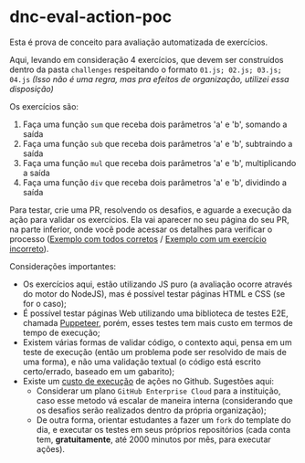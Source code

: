 # dnc-eval-action-poc

Esta é prova de conceito para avaliação automatizada de exercícios.

Aqui, levando em consideração 4 exercícios, que devem ser construídos dentro da pasta `challenges` respeitando o formato `01.js; 02.js; 03.js; 04.js` _(Isso não é uma regra, mas pra efeitos de organização, utilizei essa disposição)_

Os exercícios são:

1. Faça uma função `sum` que receba dois parâmetros 'a' e 'b', somando a saída
2. Faça uma função `sub` que receba dois parâmetros 'a' e 'b', subtraindo a saída
3. Faça uma função `mul` que receba dois parâmetros 'a' e 'b', multiplicando a saída
4. Faça uma função `div` que receba dois parâmetros 'a' e 'b', dividindo a saída

Para testar, crie uma PR, resolvendo os desafios, e aguarde a execução da ação para validar os exercícios. 
Ela vai aparecer no seu página do seu PR, na parte inferior, onde você pode acessar os detalhes para verificar o processo ([Exemplo com todos corretos](https://github.com/mjgargani/dnc-eval-action-poc/actions/runs/3714103159/jobs/6297564244#step:5:19) / [Exemplo com um exercício incorreto](https://github.com/mjgargani/dnc-eval-action-poc/actions/runs/3714096655/jobs/6297549598#step:5:19)).

Considerações importantes:

- Os exercícios aqui, estão utilizando JS puro (a avaliação ocorre através do motor do NodeJS), mas é possível testar páginas HTML e CSS (se for o caso);
- É possível testar páginas Web utilizando uma biblioteca de testes E2E, chamada [Puppeteer](https://github.com/puppeteer/puppeteer), porém, esses testes tem mais custo em termos de tempo de execução;
- Existem várias formas de validar código, o contexto aqui, pensa em um teste de execução (então um problema pode ser resolvido de mais de uma forma), e não uma validação textual (o código está escrito certo/errado, baseado em um gabarito);
- Existe um [custo de execução](https://docs.github.com/en/billing/managing-billing-for-github-actions/about-billing-for-github-actions) de ações no Github. Sugestões aqui:
  - Considerar um plano `GitHub Enterprise Cloud` para a instituição, caso esse metodo vá escalar de maneira interna (considerando que os desafios serão realizados dentro da própria organização);
  - De outra forma, orientar estudantes a fazer um `fork` do template do dia, e executar os testes em seus próprios repositórios (cada conta tem, **gratuitamente**, até 2000 minutos por mês, para executar ações).